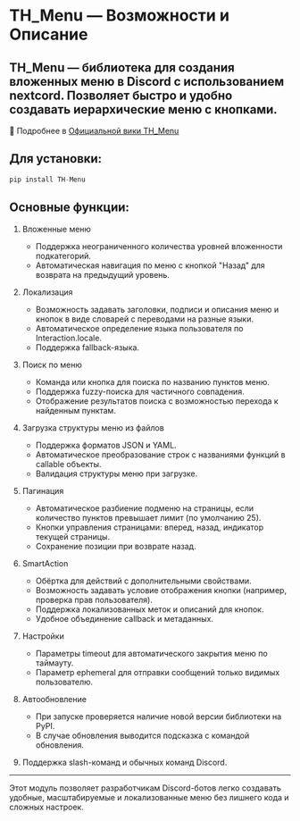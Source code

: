 
# TH_Menu — Возможности и Описание


## TH_Menu — библиотека для создания вложенных меню в Discord с использованием nextcord. Позволяет быстро и удобно создавать иерархические меню с кнопками.
📖 Подробнее в [Официальной вики TH_Menu](https://github.com/Thomson-Hate/TH-Menu/wiki/TH_Menu#-th_menu--%D0%BC%D0%BE%D0%B4%D1%83%D0%BB%D1%8C-%D1%83%D0%BC%D0%BD%D1%8B%D1%85-%D0%B2%D0%BB%D0%BE%D0%B6%D0%B5%D0%BD%D0%BD%D1%8B%D1%85-%D0%BC%D0%B5%D0%BD%D1%8E-%D0%B4%D0%BB%D1%8F-discord)
## Для установки:
```py
pip install TH-Menu
```
## Основные функции:

1. Вложенные меню
   - Поддержка неограниченного количества уровней вложенности подкатегорий.
   - Автоматическая навигация по меню с кнопкой "Назад" для возврата на предыдущий уровень.

2. Локализация
   - Возможность задавать заголовки, подписи и описания меню и кнопок в виде словарей с переводами на разные языки.
   - Автоматическое определение языка пользователя по Interaction.locale.
   - Поддержка fallback-языка.

3. Поиск по меню
   - Команда или кнопка для поиска по названию пунктов меню.
   - Поддержка fuzzy-поиска для частичного совпадения.
   - Отображение результатов поиска с возможностью перехода к найденным пунктам.

4. Загрузка структуры меню из файлов
   - Поддержка форматов JSON и YAML.
   - Автоматическое преобразование строк с названиями функций в callable объекты.
   - Валидация структуры меню при загрузке.

5. Пагинация
   - Автоматическое разбиение подменю на страницы, если количество пунктов превышает лимит (по умолчанию 25).
   - Кнопки управления страницами: вперед, назад, индикатор текущей страницы.
   - Сохранение позиции при возврате назад.

6. SmartAction
   - Обёртка для действий с дополнительными свойствами.
   - Возможность задавать условие отображения кнопки (например, проверка прав пользователя).
   - Поддержка локализованных меток и описаний для кнопок.
   - Удобное объединение callback и метаданных.

7. Настройки
   - Параметры timeout для автоматического закрытия меню по таймауту.
   - Параметр ephemeral для отправки сообщений только видимых пользователю.

8. Автообновление
   - При запуске проверяется наличие новой версии библиотеки на PyPI.
   - В случае обновления выводится подсказка с командой обновления.

9. Поддержка slash-команд и обычных команд Discord.

---

Этот модуль позволяет разработчикам Discord-ботов легко создавать удобные, масштабируемые и локализованные меню без лишнего кода и сложных настроек.
